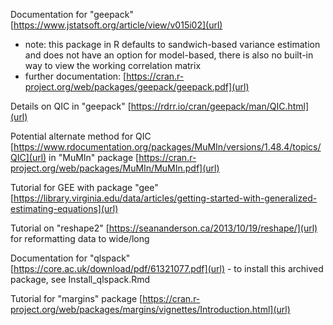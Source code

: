 Documentation for "geepack" [https://www.jstatsoft.org/article/view/v015i02](url) 
- note: this package in R defaults to sandwich-based variance estimation and does not have an option for model-based, there is also no built-in way to view the working correlation matrix
- further documentation: [https://cran.r-project.org/web/packages/geepack/geepack.pdf](url)

Details on QIC in "geepack" [https://rdrr.io/cran/geepack/man/QIC.html](url)

Potential alternate method for QIC [https://www.rdocumentation.org/packages/MuMIn/versions/1.48.4/topics/QIC](url) in "MuMIn" package [https://cran.r-project.org/web/packages/MuMIn/MuMIn.pdf](url)

Tutorial for GEE with package "gee" [https://library.virginia.edu/data/articles/getting-started-with-generalized-estimating-equations](url) 

Tutorial on "reshape2" [https://seananderson.ca/2013/10/19/reshape/](url) for reformatting data to wide/long

Documentation for "qlspack" [https://core.ac.uk/download/pdf/61321077.pdf](url) - to install this archived package, see Install_qlspack.Rmd

Tutorial for "margins" package [https://cran.r-project.org/web/packages/margins/vignettes/Introduction.html](url)




